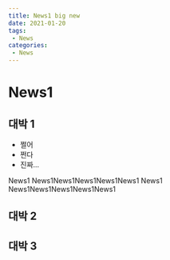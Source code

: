 ```yaml
---
title: News1 big new
date: 2021-01-20
tags:
 - News
categories: 
 - News
---
```


# News1

## 대박 1

- 쩔어
- 쩐다
- 진짜...

News1 News1News1News1News1News1
News1 News1News1News1News1News1

## 대박 2

## 대박 3